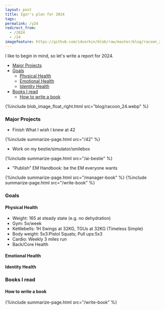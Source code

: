 ```yaml
---
layout: post
title: Igor's plan for 2024
tags:
permalink: /y24
redirect_from:
  - /2024
  - /24
imagefeature: https://github.com/idvorkin/blob/raw/master/blog/racoon_24.webp
---
```


I like to begin in mind, so let's write a report for 2024.

<!-- prettier-ignore-start -->
<!-- vim-markdown-toc GFM -->

- [Major Projects](#major-projects)
- [Goals](#goals)
    - [Physical Health](#physical-health)
    - [Emotional Health](#emotional-health)
    - [Identity Health](#identity-health)
- [Books I read](#books-i-read)
    - [How to write a book](#how-to-write-a-book)

<!-- vim-markdown-toc -->
<!-- prettier-ignore-end -->

{%include blob_image_float_right.html src="blog/racoon_24.webp" %}

### Major Projects

- Finish What I wish I knew at 42

{%include summarize-page.html src="/42" %}

- Work on my bestie/simulator/smilebox

{%include summarize-page.html src="/ai-bestie" %}

- "Publish" EM Handbook: be the EM everyone wants

{%include summarize-page.html src="/manager-book" %}
{%include summarize-page.html src="/write-book" %}

### Goals

#### Physical Health

- Weight: 165 at steady state (e.g. no dehydration)
- Gym: 5x/week
- Kettlebells: 1H Swings at 32KG, TGUs at 32KG (Timeless Simple)
- Body weight: 5x3:Pistol Squats; Pull ups:5x3
- Cardio: Weekly 3 miles run
- Back/Core Health

#### Emotional Health

#### Identity Health

### Books I read

#### How to write a book

{%include summarize-page.html src="/write-book" %}

